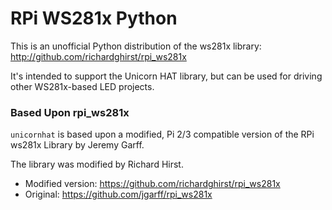 # RPi WS281x Python

This is an unofficial Python distribution of the ws281x library: http://github.com/richardghirst/rpi_ws281x

It's intended to support the Unicorn HAT library, but can be used for driving other WS281x-based LED projects.

### Based Upon rpi_ws281x

`unicornhat` is based upon a modified, Pi 2/3 compatible version of the RPi ws281x Library by Jeremy Garff.

The library was modified by Richard Hirst.

* Modified version: https://github.com/richardghirst/rpi_ws281x
* Original: https://github.com/jgarff/rpi_ws281x
